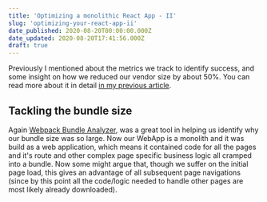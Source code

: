 ```yaml
---
title: 'Optimizing a monolithic React App - II'
slug: 'optimizing-your-react-app-ii'
date_published: 2020-08-20T00:00:00.000Z
date_updated: 2020-08-20T17:41:56.000Z
draft: true
---
```


Previously I mentioned about the metrics we track to identify success, and some insight on how we reduced our vendor size by about 50%. You can read more about it in detail [in my previous article](https://techunderthesun.in/optimizing-your-react-app/).

## Tackling the bundle size

Again [Webpack Bundle Analyzer](https://www.npmjs.com/package/webpack-bundle-analyzer), was a great tool in helping us identify why our bundle size was so large. Now our WebApp is a monolith and it was build as a web application, which means it contained code for all the pages and it's route and other complex page specific business logic all cramped into a bundle. Now some might argue that, though we suffer on the initial page load, this gives an advantage of all subsequent page navigations (since by this point all the code/logic needed to handle other pages are most likely already downloaded).
